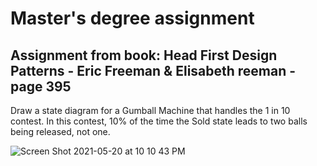 # Master's degree assignment

## Assignment from book: Head First Design Patterns - Eric Freeman & Elisabeth reeman - page 395

Draw a state diagram for a Gumball Machine that handles the 1 in 10 contest. In this contest, 10% of the time the Sold state leads to 
two balls being released, not one.

![Screen Shot 2021-05-20 at 10 10 43 PM](https://user-images.githubusercontent.com/82428367/119085251-3a68cd80-b9b8-11eb-8b27-ffdba3eca232.png)


